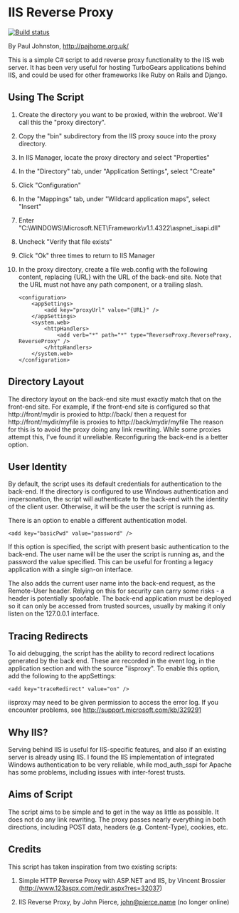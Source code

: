 
IIS Reverse Proxy
=================

[![Build status](https://ci.appveyor.com/api/projects/status/v4rbwgojpj3bsmq7/branch/master?svg=true)](https://ci.appveyor.com/project/kveretennicov/iisproxy/branch/master)

By Paul Johnston, http://pajhome.org.uk/

This is a simple C# script to add reverse proxy functionality to the IIS web
server. It has been very useful for hosting TurboGears applications behind
IIS, and could be used for other frameworks like Ruby on Rails and Django.


Using The Script
----------------

1.  Create the directory you want to be proxied, within the webroot. We'll call
    this the "proxy directory".
2.  Copy the "bin" subdirectory from the IIS proxy souce into the proxy
    directory.
3.  In IIS Manager, locate the proxy directory and select "Properties"
4.  In the "Directory" tab, under "Application Settings", select "Create"
5.  Click "Configuration"
6.  In the "Mappings" tab, under "Wildcard application maps", select "Insert"
7.  Enter "C:\WINDOWS\Microsoft.NET\Framework\v1.1.4322\aspnet_isapi.dll"
8.  Uncheck "Verify that file exists"
9.  Click "Ok" three times to return to IIS Manager
10. In the proxy directory, create a file web.config with the following
    content, replacing {URL} with the URL of the back-end site. Note that the
    URL must not have any path component, or a trailing slash.

        <configuration>
            <appSettings>
                <add key="proxyUrl" value="{URL}" />
            </appSettings>
            <system.web>
                <httpHandlers>
                    <add verb="*" path="*" type="ReverseProxy.ReverseProxy, ReverseProxy" />
                </httpHandlers>
            </system.web>
        </configuration>


Directory Layout
----------------

The directory layout on the back-end site must exactly match that on the
front-end site. For example, if the front-end site is configured so that
http://front/mydir is proxied to http://back/ then a request for
http://front/mydir/myfile is proxies to http://back/mydir/myfile
The reason for this is to avoid the proxy doing any link rewriting. While
some proxies attempt this, I've found it unreliable. Reconfiguring the
back-end is a better option.


User Identity
-------------

By default, the script uses its default credentials for authentication to the
back-end. If the directory is configured to use Windows authentication and
impersonation, the script will authenticate to the back-end with the identity
of the client user. Otherwise, it will be the user the script is running as.

There is an option to enable a different authentication model.

    <add key="basicPwd" value="password" />

If this option is specified, the script with present basic authentication to
the back-end. The user name will be the user the script is running as, and
the password the value specified. This can be useful for fronting a legacy
application with a single sign-on interface.

The also adds the current user name into the back-end request, as the
Remote-User header. Relying on this for security can carry some risks - a
header is potentially spoofable. The back-end application must be deployed so
it can only be accessed from trusted sources, usually by making it only listen
on the 127.0.0.1 interface.


Tracing Redirects
-----------------

To aid debugging, the script has the ability to record redirect locations
generated by the back end. These are recorded in the event log, in the
application section and with the source "iisproxy". To enable this option, add
the following to the appSettings:

    <add key="traceRedirect" value="on" />

iisproxy may need to be given permission to access the error log. If you
encounter problems, see http://support.microsoft.com/kb/329291

Why IIS?
--------

Serving behind IIS is useful for IIS-specific features, and also if an
existing server is already using IIS. I found the IIS implementation of
integrated Windows authentication to be very reliable, while mod_auth_sspi
for Apache has some problems, including issues with inter-forest trusts.


Aims of Script
--------------

The script aims to be simple and to get in the way as little as possible. It
does not do any link rewriting. The proxy passes nearly everything in both
directions, including POST data, headers (e.g. Content-Type), cookies, etc.


Credits
-------

This script has taken inspiration from two existing scripts:

1. Simple HTTP Reverse Proxy with ASP.NET and IIS, by Vincent Brossier
   (http://www.123aspx.com/redir.aspx?res=32037)

2. IIS Reverse Proxy, by John Pierce, john@pierce.name
   (no longer online)
